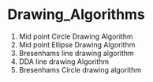# Drawing_Algorithms

1. Mid point Circle Drawing Algorithm
2. Mid point Ellipse Drawing Algorithm
3. Bresenhams line drawing algorithm
4. DDA line drawing Algorithm
5. Bresenhams Circle drawing algorithm
